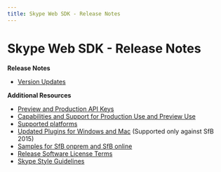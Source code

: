 ```yaml
---
title: Skype Web SDK - Release Notes
---
```

# Skype Web SDK - Release Notes 

**Release Notes**

- [Version Updates](SkypeWebSDKVersionUpdateNotifications.md)


**Additional Resources**

- [Preview and Production API Keys](APIProductKeys.md)
- [Capabilities and Support for Production Use and Preview Use](APIProductKeys.md)
- [Supported platforms](APIProductKeys.md)
- [Updated Plugins for Windows and Mac](GettingStarted.md)  (Supported only against SfB 2015)
- [Samples for SfB onprem and SfB online](https://github.com/OfficeDev/skype-web-sdk-samples)
- [Release Software License Terms](TermsOfService.md)
- [Skype Style Guidelines](https://github.com/OfficeDev/skype-web-sdk-samples/blob/master/SkypeWebSDK-StyleGuidelines.pdf)

